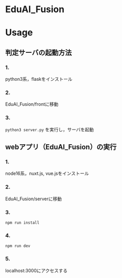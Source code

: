 # EduAI_Fusion

# Usage
## 判定サーバの起動方法
### 1.
python3系，flaskをインストール
### 2.
EduAI_Fusion/frontに移動
### 3.
```python3 server.py``` を実行し，サーバを起動

## webアプリ（EduAI_Fusion）の実行
### 1.
node16系，nuxt.js, vue.jsをインストール
### 2.
EduAI_Fusion/serverに移動
### 3.
```npm run install```
### 4.
```npm run dev```
### 5.
localhost:3000にアクセスする
